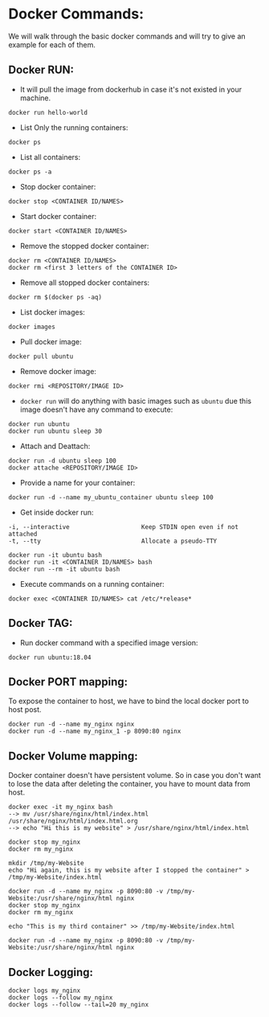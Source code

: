 # Docker Commands:
We will walk through the basic docker commands and will try to give an example for each of them.

## Docker RUN:  

* It will pull the image from dockerhub in case it's not existed in your machine.
```
docker run hello-world 
```

* List Only the running containers:
```
docker ps
```

* List all containers:
```
docker ps -a 
```

* Stop docker container:
```
docker stop <CONTAINER ID/NAMES>
```

* Start docker container:
```
docker start <CONTAINER ID/NAMES>
```

* Remove the stopped docker container:
```
docker rm <CONTAINER ID/NAMES>
docker rm <first 3 letters of the CONTAINER ID>
```

* Remove all stopped docker containers:
```
docker rm $(docker ps -aq)
```

* List docker images:
```
docker images
```

* Pull docker image:
```
docker pull ubuntu
```

* Remove docker image:
```
docker rmi <REPOSITORY/IMAGE ID>
```

* `docker run` will do anything with basic images such as 
`ubuntu` due this image doesn't have any command to execute:
```
docker run ubuntu
docker run ubuntu sleep 30
```

* Attach and Deattach:
```
docker run -d ubuntu sleep 100
docker attache <REPOSITORY/IMAGE ID>
```

* Provide a name for your container:
```
docker run -d --name my_ubuntu_container ubuntu sleep 100 
```

* Get inside docker run:
```
-i, --interactive                    Keep STDIN open even if not attached
-t, --tty                            Allocate a pseudo-TTY
```
```
docker run -it ubuntu bash
docker run -it <CONTAINER ID/NAMES> bash
docker run --rm -it ubuntu bash
```

* Execute commands on a running container:
```
docker exec <CONTAINER ID/NAMES> cat /etc/*release*
```

## Docker TAG:

* Run docker command with a specified image version:
```
docker run ubuntu:18.04
```

## Docker PORT mapping:
To expose the container to host, we have to bind the local docker port to host post.
```
docker run -d --name my_nginx nginx
docker run -d --name my_nginx_1 -p 8090:80 nginx
```

## Docker Volume mapping:
Docker container doesn't have persistent volume. So in case you don't 
want to lose the data after deleting the container, you have to mount data from host. 
```
docker exec -it my_nginx bash
--> mv /usr/share/nginx/html/index.html /usr/share/nginx/html/index.html.org
--> echo "Hi this is my website" > /usr/share/nginx/html/index.html

docker stop my_nginx
docker rm my_nginx

mkdir /tmp/my-Website
echo "Hi again, this is my website after I stopped the container" > /tmp/my-Website/index.html

docker run -d --name my_nginx -p 8090:80 -v /tmp/my-Website:/usr/share/nginx/html nginx
docker stop my_nginx
docker rm my_nginx

echo "This is my third container" >> /tmp/my-Website/index.html

docker run -d --name my_nginx -p 8090:80 -v /tmp/my-Website:/usr/share/nginx/html nginx
```

## Docker Logging:
```
docker logs my_nginx
docker logs --follow my_nginx
docker logs --follow --tail=20 my_nginx
```
